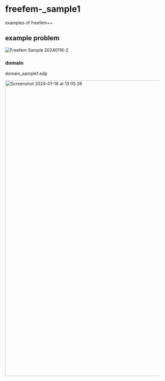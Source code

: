 # freefem-_sample1
examples of freefem++

## example problem

![Freefem Sample 20240116-2](https://github.com/chibaf/freefem-_sample1/assets/1296728/1a58f747-2730-41ec-9c3f-594231ea15b6)

### domain
domain_sample1.edp

<img width="961" alt="Screenshot 2024-01-16 at 13 05 26" src="https://github.com/chibaf/freefem-_sample1/assets/1296728/dd121cf5-1a47-48ea-9b5e-e5f1876a3c76">

